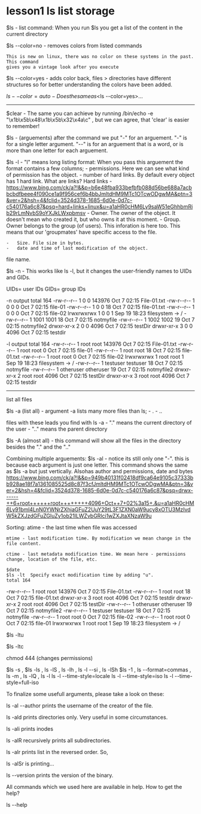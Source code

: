 # lesson1 ls list storage

$ls - list command:
    When you run $ls you get a list of the content in the current directory

$ls --color=no -  removes colors from listed commands

    This is new on linux, there was no color on these systems in the past. This command
    gives you a vintage look after you execute

$ls --color=yes - adds color back, files > directories have different structures so for 
better understanding the colors have been added.

$ls --color=auto - Does the same as <$ls --color=yes>...

--------------------------------------------------------------------------------------------------------------------------------------------------------------------

$clear - The same you can achieve by running 
/bin/echo -e "\x1b\x5b\x48\x1b\x5b\x32\x4a\c" , 
but we can agree, that 'clear' is easier to remember!

$ls - (arguements)
    after the command we put "-" for an arguement.
"-" is for a single letter argument.
"--" is for an arguement that is a word, or is more than one letter for each arguement.

$ls -l - "l" means long listing format:
    When you pass this arguement the format contains a few columns;
    -   permissions. Here we can see what kind of permission has the object. 
    -   number of hard links. By default every object has 1 hard link. What are links?
    Hard links - <https://www.bing.com/ck/a?!&&p=b6e48fba933befbfb088d56be688a7acbbcbdfbeee4f090ce1a9f956cef6b4bbJmltdHM9MTc1OTcwODgwMA&ptn=3&ver=2&hsh=4&fclid=3524d378-1685-6d0e-0d7c-c540176a6c87&psq=hard+links+linux&u=a1aHR0cHM6Ly9saW51eGhhbmRib29rLmNvbS9oYXJkLWxpbmsv>
    -   Owner. The owner of the object. It doesn't mean who created it, but who owns it at this moment.
    -   Group. Owner belongs to the group (of users). This inforation is here too. This means that our 
    'groupmates' have specific access to the file.

    -   Size. File size in bytes.
    -   date and time of last modification of the object.
file name.

$ls -n - This works like ls -l, but it changes the user-friendly names to UIDs and GIDs.

UIDs= user IDs
GIDs= group IDs

-n output
total 164
-rw-r--r-- 1    0    0 143976 Oct  7 02:15 File-01.txt
-rw-r--r-- 1    0    0      0 Oct  7 02:15 file-01
-rw-r--r-- 1    0    0     18 Oct  7 02:15 file-01.txt
-rw-r--r-- 1    0    0      0 Oct  7 02:15 file-02
lrwxrwxrwx 1    0    0      1 Sep 19 18:23 filesystem -> /
-rw-r--r-- 1 1001 1001     18 Oct  7 02:15 notmyfile
-rw-r--r-- 1 1002 1002     19 Oct  7 02:15 notmyfile2
drwxr-xr-x 2    0    0   4096 Oct  7 02:15 testDir
drwxr-xr-x 3    0    0   4096 Oct  7 02:15 testdir

-l output
total 164
-rw-r--r-- 1 root      root      143976 Oct  7 02:15 File-01.txt
-rw-r--r-- 1 root      root           0 Oct  7 02:15 file-01
-rw-r--r-- 1 root      root          18 Oct  7 02:15 file-01.txt
-rw-r--r-- 1 root      root           0 Oct  7 02:15 file-02
lrwxrwxrwx 1 root      root           1 Sep 19 18:23 filesystem -> /
-rw-r--r-- 1 testuser  testuser      18 Oct  7 02:15 notmyfile
-rw-r--r-- 1 otheruser otheruser     19 Oct  7 02:15 notmyfile2
drwxr-xr-x 2 root      root        4096 Oct  7 02:15 testDir
drwxr-xr-x 3 root      root        4096 Oct  7 02:15 testdir

--------------------------------------------------------------------------------------------------------------------------------------------------------------------

list all files

$ls -a (list all) - argument -a lists many more files than ls;
    -   .
    -   ..

files with these leads you find with ls -a
    -   "." means the current directory of the user
    -   ".." means the parent directory

$ls -A (almost all) - this command will show all the files in the directory besides the "." and the ".."

Combining multiple arguements:
    $ls -al - notice its still only one "-".
     this is because eacb argument is just one letter.
    This command shows the same as $ls -a but just vertically. Alsohas author and permissions, date and bytes
    <https://www.bing.com/ck/a?!&&p=949b40131f02418df9ca64e9105c37333bb928ae18f7a1361085525d8c87f3cfJmltdHM9MTc1OTcwODgwMA&ptn=3&ver=2&hsh=4&fclid=3524d378-1685-6d0e-0d7c-c540176a6c87&psq=drwx------++6+root++++++root++++++++4096+Oct++7+02%3a15+.&u=a1aHR0cHM6Ly91bml4LnN0YWNrZXhjaGFuZ2UuY29tL3F1ZXN0aW9ucy8xOTU3MzIvdW5kZXJzdGFuZGluZy1ob21lLWZvbGRlci1wZXJtaXNzaW9u>

Sorting:
   atime - the last time when file was accessed

    mtime - last modification time. By modification we mean change in the file content.

    ctime - last metadata modification time. We mean here - permissions change, location of the file, etc.

    $date
    $ls -lt  Specify exact modification time by adding "u".
    total 164
-rw-r--r-- 1 root      root      143976 Oct  7 02:15 File-01.txt
-rw-r--r-- 1 root      root          18 Oct  7 02:15 file-01.txt
drwxr-xr-x 3 root      root        4096 Oct  7 02:15 testdir
drwxr-xr-x 2 root      root        4096 Oct  7 02:15 testDir
-rw-r--r-- 1 otheruser otheruser     19 Oct  7 02:15 notmyfile2
-rw-r--r-- 1 testuser  testuser      18 Oct  7 02:15 notmyfile
-rw-r--r-- 1 root      root           0 Oct  7 02:15 file-02
-rw-r--r-- 1 root      root           0 Oct  7 02:15 file-01
lrwxrwxrwx 1 root      root           1 Sep 19 18:23 filesystem -> /

$ls -ltu

$ls -ltc

chmod 444 (changes permissions)

$ls -s , $ls -ls , ls -lS , ls -lh , ls -l --si , ls -lSh
$ls -1 , ls --format=commas , ls -m , ls -lQ , ls -l
ls -l --time-style=locale
ls -l --time-style=iso
ls -l --time-style=full-iso

To finalize some usefull arguments, please take a look on these:

ls -al --author prints the username of the creator of the file.

ls -ald prints directories only. Very useful in some circumstances.

ls -ali prints inodes 

ls -alR recursively prints all subdirectories.

ls -alr prints list in the reversed order. So,

ls -alSr is printing... 


ls --version prints the version of the binary.

All commands which we used here are available in help. How to get the help?

ls --help
